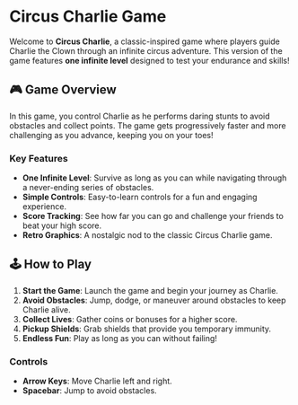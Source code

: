 # Circus Charlie Game

Welcome to **Circus Charlie**, a classic-inspired game where players guide Charlie the Clown through an infinite circus adventure. This version of the game features **one infinite level** designed to test your endurance and skills!

## 🎮 Game Overview

In this game, you control Charlie as he performs daring stunts to avoid obstacles and collect points. The game gets progressively faster and more challenging as you advance, keeping you on your toes!

### Key Features
- **One Infinite Level**: Survive as long as you can while navigating through a never-ending series of obstacles.
- **Simple Controls**: Easy-to-learn controls for a fun and engaging experience.
- **Score Tracking**: See how far you can go and challenge your friends to beat your high score.
- **Retro Graphics**: A nostalgic nod to the classic Circus Charlie game.

## 🕹️ How to Play

1. **Start the Game**: Launch the game and begin your journey as Charlie.
2. **Avoid Obstacles**: Jump, dodge, or maneuver around obstacles to keep Charlie alive.
3. **Collect Lives**: Gather coins or bonuses for a higher score.
4. **Pickup Shields**: Grab shields that provide you temporary immunity. 
5. **Endless Fun**: Play as long as you can without failing!

### Controls
- **Arrow Keys**: Move Charlie left and right.
- **Spacebar**: Jump to avoid obstacles.
